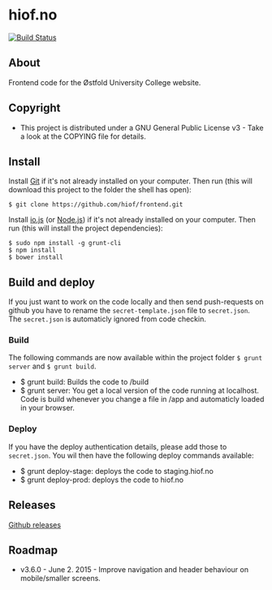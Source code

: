 # hiof.no

[![Build Status](https://travis-ci.org/hiof/frontend.svg?branch=master)](https://travis-ci.org/hiof/frontend)

## About

Frontend code for the Østfold University College website.

## Copyright

- This project is distributed under a  GNU General Public License v3 - Take a look at the COPYING file for details.

## Install

Install [Git](http://git-scm.com) if it's not already installed on your computer. Then run (this will download this project to the folder the shell has open):

    $ git clone https://github.com/hiof/frontend.git


Install [io.js](https://iojs.org) (or [Node.js](http://nodejs.org)) if it's not already installed on your computer. Then run (this will install the project dependencies):

    $ sudo npm install -g grunt-cli
    $ npm install
    $ bower install

## Build and deploy

If you just want to work on the code locally and then send push-requests on github you have to rename the `secret-template.json` file to `secret.json`. The `secret.json` is automaticly ignored from code checkin.

### Build

The following commands are now available within the project folder `$ grunt server` and `$ grunt build`.

- $ grunt build: Builds the code to /build
- $ grunt server: You get a local version of the code running at localhost. Code is build whenever you change a file in /app and automaticly loaded in your browser.


### Deploy

If you have the deploy authentication details, please add those to `secret.json`. You wil then have the following deploy commands available:

- $ grunt deploy-stage: deploys the code to staging.hiof.no
- $ grunt deploy-prod: deploys the code to hiof.no



## Releases

[Github releases](https://github.com/hiof/frontend/releases)

## Roadmap

- v3.6.0 - June 2. 2015 - Improve navigation and header behaviour on mobile/smaller screens.
